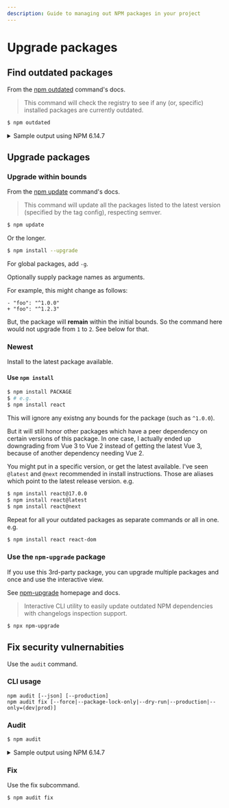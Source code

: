```yaml
---
description: Guide to managing out NPM packages in your project
---
```

# Upgrade packages


## Find outdated packages

From the [npm outdated](https://docs.npmjs.com/cli/outdated) command's docs.

> This command will check the registry to see if any (or, specific) installed packages are currently outdated.

```sh
$ npm outdated
```

<details>
<summary>Sample output using NPM 6.14.7</summary>

```
Package             Current  Wanted  Latest  Location
eslint                6.8.0   6.8.0   7.7.0  preact-quickstart
jest                 24.9.0  24.9.0  26.4.0  preact-quickstart
jest-preset-preact    1.0.0   1.0.0   4.0.2  preact-quickstart
sirv-cli              1.0.3   1.0.3   1.0.6  preact-quickstart
```

</details>


## Upgrade packages

### Upgrade within bounds

From the [npm update](https://docs.npmjs.com/cli/update) command's docs.

> This command will update all the packages listed to the latest version (specified by the tag config), respecting semver.

```sh
$ npm update
```

Or the longer.

```sh
$ npm install --upgrade
```

For global packages, add `-g`.

Optionally supply package names as arguments.

For example, this might change as follows:

```
- "foo": "^1.0.0"
+ "foo": "^1.2.3"
```

But, the package will **remain** within the initial bounds. So the command here would not upgrade from `1` to `2`. See below for that.

### Newest

Install to the latest package available.

#### Use `npm install`

```sh
$ npm install PACKAGE
$ # e.g.
$ npm install react
```

This will ignore any existng any bounds for the package (such as `^1.0.0`). 

But it will still honor other packages which have a peer dependency on certain versions of this package. In one case, I actually ended up downgrading from Vue 3 to Vue 2 instead of getting the latest Vue 3, because of another dependency needing Vue 2.

You might put in a specific version, or get the latest available. I've seen `@latest` and `@next` recommended in install instructions. Those are aliases which point to the latest release version. e.g.

```sh
$ npm install react@17.0.0
$ npm install react@latest
$ npm install react@next
```

Repeat for all your outdated packages as separate commands or all in one. e.g.

```sh
$ npm install react react-dom
```

### Use the `npm-upgrade` package

If you use this 3rd-party package, you can upgrade multiple packages and once and use the interactive view.

See [npm-upgrade](https://www.npmjs.com/package/npm-upgrade) homepage and docs.

> Interactive CLI utility to easily update outdated NPM dependencies with changelogs inspection support.

```sh
$ npx npm-upgrade
```


## Fix security vulnernabities

Use the `audit` command.

### CLI usage

```
npm audit [--json] [--production]
npm audit fix [--force|--package-lock-only|--dry-run|--production|--only=(dev|prod)]
```

### Audit

```sh
$ npm audit
```

<details>
<summary>Sample output using NPM 6.14.7</summary>

```
                       === npm audit security report ===

┌──────────────────────────────────────────────────────────────────────────────┐
│                                Manual Review                                 │
│            Some vulnerabilities require your attention to resolve            │
│                                                                              │
│         Visit https://go.npm.me/audit-guide for additional guidance          │
└──────────────────────────────────────────────────────────────────────────────┘
┌───────────────┬──────────────────────────────────────────────────────────────┐
│ Moderate      │ Regular Expression Denial of Service                         │
├───────────────┼──────────────────────────────────────────────────────────────┤
│ Package       │ acorn                                                        │
├───────────────┼──────────────────────────────────────────────────────────────┤
│ Patched in    │ >=5.7.4 <6.0.0 || >=6.4.1 <7.0.0 || >=7.1.1                  │
├───────────────┼──────────────────────────────────────────────────────────────┤
│ Dependency of │ preact-cli [dev]                                             │
├───────────────┼──────────────────────────────────────────────────────────────┤
│ Path          │ preact-cli > fast-async > nodent-compiler > acorn            │
├───────────────┼──────────────────────────────────────────────────────────────┤
│ More info     │ https://npmjs.com/advisories/1488                            │
└───────────────┴──────────────────────────────────────────────────────────────┘
┌───────────────┬──────────────────────────────────────────────────────────────┐
│ High          │ Remote Code Execution                                        │
├───────────────┼──────────────────────────────────────────────────────────────┤
│ Package       │ serialize-javascript                                         │
├───────────────┼──────────────────────────────────────────────────────────────┤
│ Patched in    │ >=3.1.0                                                      │
├───────────────┼──────────────────────────────────────────────────────────────┤
│ Dependency of │ preact-cli [dev]                                             │
├───────────────┼──────────────────────────────────────────────────────────────┤
│ Path          │ preact-cli > copy-webpack-plugin > serialize-javascript      │
├───────────────┼──────────────────────────────────────────────────────────────┤
│ More info     │ https://npmjs.com/advisories/1548                            │
└───────────────┴──────────────────────────────────────────────────────────────┘
┌───────────────┬──────────────────────────────────────────────────────────────┐
│ High          │ Remote Code Execution                                        │
├───────────────┼──────────────────────────────────────────────────────────────┤
│ Package       │ serialize-javascript                                         │
├───────────────┼──────────────────────────────────────────────────────────────┤
│ Patched in    │ >=3.1.0                                                      │
├───────────────┼──────────────────────────────────────────────────────────────┤
│ Dependency of │ preact-cli [dev]                                             │
├───────────────┼──────────────────────────────────────────────────────────────┤
│ Path          │ preact-cli > workbox-webpack-plugin > workbox-build >        │
│               │ rollup-plugin-terser > serialize-javascript                  │
├───────────────┼──────────────────────────────────────────────────────────────┤
│ More info     │ https://npmjs.com/advisories/1548                            │
└───────────────┴──────────────────────────────────────────────────────────────┘
found 3 vulnerabilities (1 moderate, 2 high) in 1649 scanned packages
  3 vulnerabilities require manual review. See the full report for details.
```

</details>

### Fix

Use the fix subcommand.
```sh
$ npm audit fix
```
